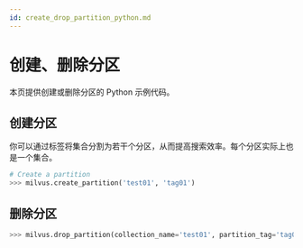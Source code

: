 ```yaml
---
id: create_drop_partition_python.md
---
```


# 创建、删除分区

本页提供创建或删除分区的 Python 示例代码。

## 创建分区

你可以通过标签将集合分割为若干个分区，从而提高搜索效率。每个分区实际上也是一个集合。

```python
# Create a partition
>>> milvus.create_partition('test01', 'tag01')
```

## 删除分区

```python
>>> milvus.drop_partition(collection_name='test01', partition_tag='tag01')
```
